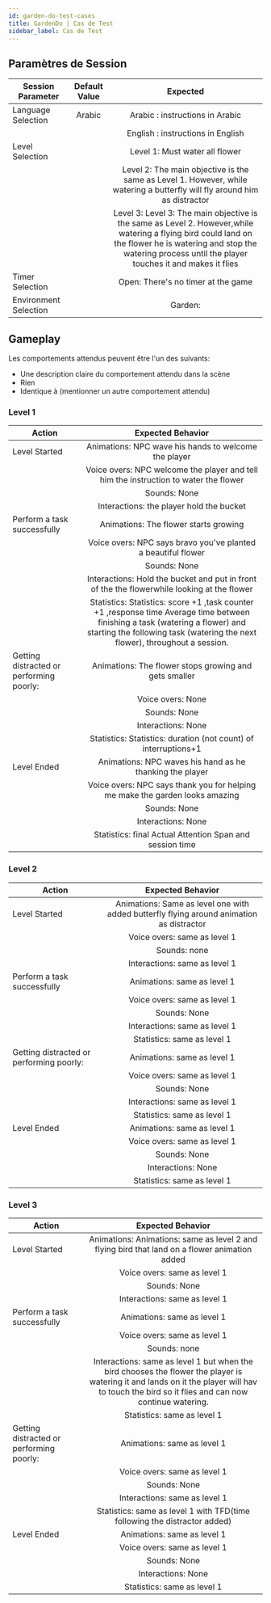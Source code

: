 ```yaml
---
id: garden-do-test-cases
title: GardenDo | Cas de Test
sidebar_label: Cas de Test
---
```


## Paramètres de Session

| Session Parameter     	| Default Value 	|          Expected          	|
|-----------------------	|:-------------:	|:--------------------------:	|
| Language Selection    	| Arabic              	|   Arabic : instructions in Arabic                         	|
|    	|             	|   English : instructions in English                         	|
| Level Selection       	|               	| Level 1:  Must water all flower                     |
|                           |                   | Level 2: 	 The main objective is the same as Level 1. However, while watering a butterfly will fly around him as distractor                   |
|                           |                   | Level 3:   Level 3: The main objective is the same as Level 2. However,while watering a flying bird could land on the flower he is watering and stop the watering process until the player touches it and makes it flies         	        |
| Timer Selection       	|               	|     Open: There's no timer at the game                     	|
| Environment Selection 	|               	| Garden:                    	|



## Gameplay

Les comportements attendus peuvent être l'un des suivants:
- Une description claire du comportement attendu dans la scène
- Rien
- Identique à (mentionner un autre comportement attendu)

### Level 1

| Action                                   	|                                Expected Behavior                                	|
|------------------------------------------	|:----------------------------------------------------------------------:	|
| Level Started                            	| Animations:     NPC wave his hands to welcome the player                                                        	|
|                                       	| Voice overs:     NPC welcome the player and tell him the instruction to water the flower                                                      	|
|                                       	| Sounds:                None                                               	|
|                                       	| Interactions:     the player hold the bucket                                                    	|
| Perform a task successfully              	| Animations: The flower starts growing                                                            	|
|                                       	| Voice overs:   NPC says bravo you've planted a beautiful  flower                                                       	|
|                                       	| Sounds:       None                                                        	|
|                                       	| Interactions:  Hold the bucket and put in front of the the flowerwhile looking at the flower                                                         	|
|                                       	| Statistics:  Statistics: score +1 ,task counter +1 ,response time Average time between finishing a task (watering a flower) and starting the following task (watering the next flower), throughout a session.                                                         	|
| Getting distracted or performing poorly: 	| Animations:   The flower stops growing and gets smaller                                                        	|
|                                       	| Voice overs:       None                                            	|
|                                       	| Sounds:               None                                                	|
|                                       	| Interactions:     None                                                      	|
|                                       	| Statistics:         Statistics: duration (not count) of interruptions+1                                                  	|
| Level Ended                              	| Animations:   NPC waves his hand as he thanking the player                                               	|
|                                       	| Voice overs:   NPC says thank you for helping me make the garden looks amazing                                                        	|
|                                       	| Sounds:              None                                                 	|
|                                       	| Interactions:       None                                                    	|
|                                       	| Statistics:           final Actual Attention Span and session time                                                	|

### Level 2

| Action                                   	|                                Expected Behavior                                	|
|------------------------------------------	|:----------------------------------------------------------------------:	|
| Level Started                            	| Animations:   Same as level one with added butterfly flying around animation as distractor                                                        	|
|                                       	| Voice overs:             same as level 1                                              	|
|                                       	| Sounds:              none                                                 	|
|                                       	| Interactions:        same as level 1                                                   	|
| Perform a task successfully              	| Animations:        same as level 1                                                     	|
|                                       	| Voice overs:          same as level 1                                                 	|
|                                       	| Sounds:                    None                                           	|
|                                       	| Interactions:             same as level 1                                              	|
|                                       	| Statistics:               same as level 1                                            	|
| Getting distracted or performing poorly: 	| Animations:              same as level 1                                             	|
|                                       	| Voice overs:                same as level 1                                           	|
|                                       	| Sounds:                     None                                          	|
|                                       	| Interactions:               same as level 1                                            	|
|                                       	| Statistics:                 same as level 1                                          	|
| Level Ended                              	| Animations:                   same as level 1                                        	|
|                                       	| Voice overs:                  same as level 1                                         	|
|                                       	| Sounds:                       None                                        	|
|                                       	| Interactions:                None                                           	|
|                                       	| Statistics:                   same as level 1                                        	|

### Level 3

| Action                                   	|                                Expected Behavior                                	|
|------------------------------------------	|:----------------------------------------------------------------------:	|
| Level Started                            	| Animations:   Animations: same as level 2 and flying bird that land on a flower animation added                                                         	|
|                                       	| Voice overs:      same as level 1                                                     	|
|                                       	| Sounds:          None                                                     	|
|                                       	| Interactions:     same as level 1                                                        	|
| Perform a task successfully              	| Animations:        same as level 1                                                       	|
|                                       	| Voice overs:       same as level 1                                                      	|
|                                       	| Sounds:                  none                                             	|
|                                       	| Interactions:           same as level 1  but when the bird chooses the flower the player is watering it and lands on it the player will hav to touch the bird so it flies and can now continue watering.                                                	|
|                                       	| Statistics:               same as level 1                                              	|
| Getting distracted or performing poorly: 	| Animations:    same as level 1                                                         	|
|                                       	| Voice overs:         same as level 1                                                    	|
|                                       	| Sounds:              None                                                 	|
|                                       	| Interactions:          same as level 1                                                   	|
|                                       	| Statistics:    same as level 1  with TFD(time following the distractor added)                                                       	|
| Level Ended                              	| Animations:     same as level 1                                                        	|
|                                       	| Voice overs:      same as level 1                                                       	|
|                                       	| Sounds:            None                                                   	|
|                                       	| Interactions:      None                                                     	|
|                                       	| Statistics:        same as level 1                                                     	|
